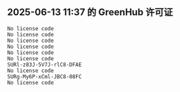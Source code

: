 ## 2025-06-13 11:37 的 GreenHub 许可证
```
No license code
No license code
No license code
No license code
No license code
No license code
SURl-z83J-5V7J-rlC8-DFAE
No license code
SURg-My6P-xCml-JBC8-08FC
No license code
```
